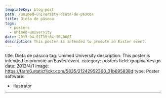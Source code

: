 ```yaml
---
templateKey: blog-post
path: /unimed-university-dieta-de-pascoa
title: Dieta de páscoa
tags:
  - posters
  - unimed-university
date: 2013-04-01T15:04:10.000Z
description: This poster is intended to promote an Easter event.
---
```


title: Dieta de páscoa
tag: Unimed University
description: This poster is intended to promote an Easter event.
category: posters
field: graphic design
date: 2013/4/1
image: https://farm6.staticflickr.com/5835/21242952360_31b695838d
type: Poster
software:
- Illustrator
---
